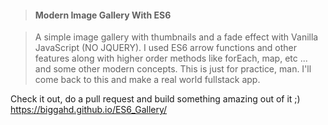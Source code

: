 > #### Modern Image Gallery With ES6

> A simple image gallery with thumbnails and a fade effect with Vanilla JavaScript (NO JQUERY). 
I used ES6 arrow functions and other features along with higher order methods like forEach, map, etc ... and some other modern concepts. This is just for practice, man. I'll come back to this and make a real world fullstack app.

Check it out, do a pull request and build something amazing out of it ;)  
https://biggahd.github.io/ES6_Gallery/
